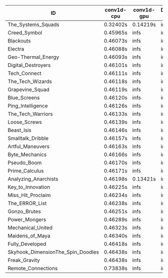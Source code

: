 |ID|conv1d-cpu|conv1d-gpu|DWSPConv2D-gpu|gemm-gpu|avg|
|-|-|-|-|-|-|
|The_Systems_Squads|0.32402s|0.14219s|infs|4.41749s|infs|
|Creed_Symbol|0.45965s|infs|infs|4.35919s|infs|
|Blackouts|0.46073s|infs|infs|4.38552s|infs|
|Electra|0.46088s|infs|infs|4.42396s|infs|
|Geo-Thermal_Energy|0.46093s|infs|infs|4.41690s|infs|
|Digital_Destroyers|0.46101s|infs|infs|4.38819s|infs|
|Tech_Connect|0.46111s|infs|infs|4.41562s|infs|
|The_Tech_Wizards|0.46118s|infs|infs|4.43002s|infs|
|Grapevine_Squad|0.46119s|infs|infs|4.40322s|infs|
|Blue_Screens|0.46120s|infs|infs|4.42450s|infs|
|Ping_Intelligence|0.46126s|infs|infs|4.41256s|infs|
|The_Tech_Warriors|0.46133s|infs|infs|4.43035s|infs|
|Loose_Screws|0.46139s|infs|infs|4.42174s|infs|
|Beast_Isis|0.46146s|infs|infs|4.40933s|infs|
|Smalltalk_Dribble|0.46157s|infs|infs|4.38045s|infs|
|Artful_Maneuvers|0.46163s|infs|infs|4.42605s|infs|
|Byte_Mechanics|0.46166s|infs|infs|4.39313s|infs|
|Pseudo_Boom|0.46170s|infs|infs|4.40180s|infs|
|Prime_Calculus|0.46171s|infs|infs|4.40547s|infs|
|Analyzing_Anarchists|0.46198s|0.13421s|infs|4.42261s|infs|
|Key_to_Innovation|0.46225s|infs|infs|4.41269s|infs|
|Miss_Hit_Proclaim|0.46234s|infs|infs|4.59726s|infs|
|The_ERROR_List|0.46238s|infs|infs|4.41391s|infs|
|Gonzo_Brutes|0.46251s|infs|infs|4.39955s|infs|
|Power_Mongers|0.46289s|infs|infs|4.42578s|infs|
|Mechanical_United|0.46323s|infs|infs|4.41960s|infs|
|Maidens_of_Maya|0.46340s|infs|infs|4.41682s|infs|
|Fully_Developed|0.46418s|infs|infs|4.42460s|infs|
|Skyhook_DimensionThe_Spin_Doodles|0.46438s|infs|infs|4.43634s|infs|
|Freak_Gravity|0.46438s|infs|infs|4.41918s|infs|
|Remote_Connections|0.73838s|infs|infs|4.58388s|infs|
